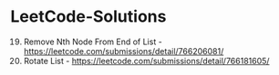 # LeetCode-Solutions

19. Remove Nth Node From End of List - https://leetcode.com/submissions/detail/766206081/
61. Rotate List - https://leetcode.com/submissions/detail/766181605/
